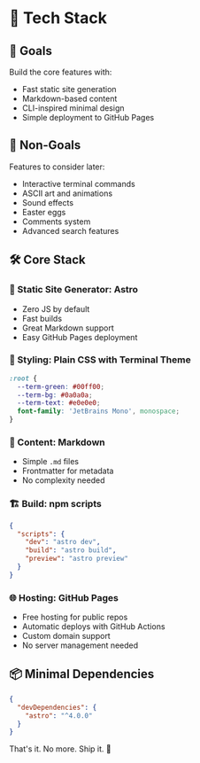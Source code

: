 # 🚀 Tech Stack

## 🎯 Goals

Build the core features with:
- Fast static site generation
- Markdown-based content
- CLI-inspired minimal design
- Simple deployment to GitHub Pages

## 🚫 Non-Goals

Features to consider later:
- Interactive terminal commands
- ASCII art and animations
- Sound effects
- Easter eggs
- Comments system
- Advanced search features

## 🛠️ Core Stack

### 📄 Static Site Generator: **Astro**
- Zero JS by default
- Fast builds
- Great Markdown support
- Easy GitHub Pages deployment

### 🎨 Styling: **Plain CSS** with Terminal Theme
```css
:root {
  --term-green: #00ff00;
  --term-bg: #0a0a0a;
  --term-text: #e0e0e0;
  font-family: 'JetBrains Mono', monospace;
}
```

### 📝 Content: **Markdown**
- Simple `.md` files
- Frontmatter for metadata
- No complexity needed

### 🏗️ Build: **npm** scripts
```json
{
  "scripts": {
    "dev": "astro dev",
    "build": "astro build",
    "preview": "astro preview"
  }
}
```

### 🌐 Hosting: **GitHub Pages**
- Free hosting for public repos
- Automatic deploys with GitHub Actions
- Custom domain support
- No server management needed

## 📦 Minimal Dependencies

```json
{
  "devDependencies": {
    "astro": "^4.0.0"
  }
}
```

That's it. No more. Ship it. 🚀